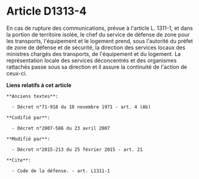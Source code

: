 # Article D1313-4

En cas de rupture des communications, prévue à l'article L. 1311-1, et dans la portion de territoire isolée, le chef du
service de défense de zone pour les transports, l'équipement et le logement prend, sous l'autorité du  préfet de zone de
défense et de sécurité, la direction des services locaux des ministres chargés des transports, de l'équipement et du
logement. La représentation locale des services déconcentrés et des organismes rattachés passe sous sa direction et il assure
la continuité de l'action de ceux-ci.

**Liens relatifs à cet article**

	**Anciens textes**:

	  - Décret n°71-918 du 10 novembre 1971 - art. 4 (Ab)

	**Codifié par**:

	  - Décret n°2007-586 du 23 avril 2007

	**Modifié par**:

	  - Décret n°2015-213 du 25 février 2015 - art. 21

	**Cite**:

	  - Code de la défense. - art. L1311-1
